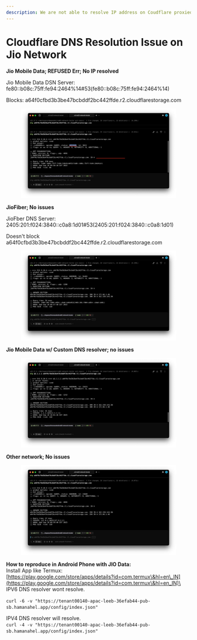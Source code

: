 ```yaml
---
description: We are not able to resolve IP address on Coudflare proxied mode on Jio.
---
```


# Cloudflare DNS Resolution Issue on Jio Network



**Jio Mobile Data; REFUSED Err; No IP resolved**

Jio Mobile Data DSN Server: fe80::b08c:75ff:fe94:2464%14#53(fe80::b08c:75ff:fe94:2464%14)

Blocks: a64f0cfbd3b3be47bcbddf2bc442ffde.r2.cloudflarestorage.com

<figure><img src=".gitbook/assets/Jio Mobile Data.jpg" alt=""><figcaption></figcaption></figure>





**JioFiber; No issues**

JioFber DNS Server: 2405:201:f024:3840::c0a8:1d01#53(2405:201:f024:3840::c0a8:1d01)

Doesn't block a64f0cfbd3b3be47bcbddf2bc442ffde.r2.cloudflarestorage.com

<figure><img src=".gitbook/assets/Jio Fiber.jpg" alt=""><figcaption></figcaption></figure>







**Jio Mobile Data w/ Custom DNS resolver; no issues**

<figure><img src=".gitbook/assets/Jio Mobile Data with custom resolver.jpg" alt=""><figcaption></figcaption></figure>







**Other network; No issues**

<figure><img src=".gitbook/assets/Other network.jpg" alt=""><figcaption></figcaption></figure>





**How to reproduce in Android Phone with JIO Data:**\
Install App like Termux:\
[https://play.google.com/store/apps/details?id=com.termux\&hl=en\_IN](https://play.google.com/store/apps/details?id=com.termux\&hl=en_IN)\
\
IPV6 DNS resolver wont resolve.

`curl -6 -v "https://tenant00140-apac-leeb-36efab44-pub-sb.hamanahel.app/config/index.json"`

IPV4 DNS resolver will resolve.\
`curl -4 -v "https://tenant00140-apac-leeb-36efab44-pub-sb.hamanahel.app/config/index.json"`
